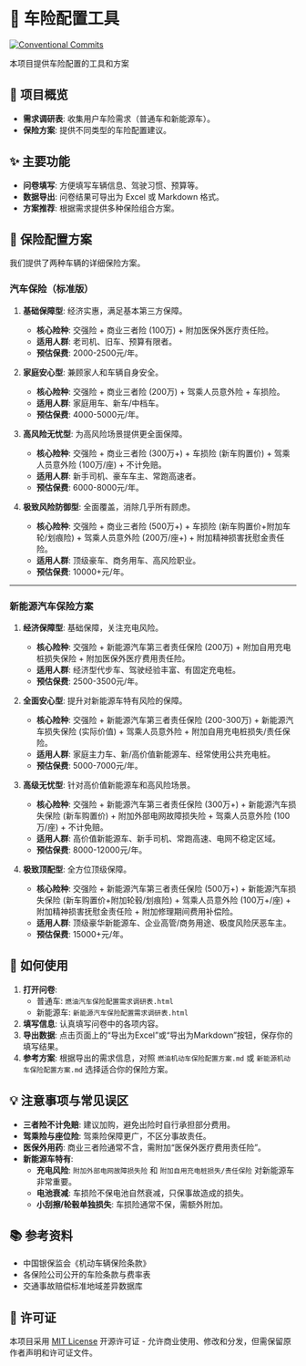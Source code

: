 # 🚗 车险配置工具
[![Conventional Commits](https://img.shields.io/badge/Conventional%20Commits-1.0.0-%23FE5196?logo=conventionalcommits&logoColor=white)](https://conventionalcommits.org)

本项目提供车险配置的工具和方案

## 📖 项目概览

* **需求调研表**: 收集用户车险需求（普通车和新能源车）。
* **保险方案**: 提供不同类型的车险配置建议。

## ✨ 主要功能

* **问卷填写**: 方便填写车辆信息、驾驶习惯、预算等。
* **数据导出**: 问卷结果可导出为 Excel 或 Markdown 格式。
* **方案推荐**: 根据需求提供多种保险组合方案。

## 📝 保险配置方案

我们提供了两种车辆的详细保险方案。

### 汽车保险（标准版）

1.  **基础保障型**: 经济实惠，满足基本第三方保障。
    * **核心险种**: 交强险 + 商业三者险 (100万) + 附加医保外医疗责任险。
    * **适用人群**: 老司机、旧车、预算有限者。
    * **预估保费**: 2000-2500元/年。

2.  **家庭安心型**: 兼顾家人和车辆自身安全。
    * **核心险种**: 交强险 + 商业三者险 (200万) + 驾乘人员意外险 + 车损险。
    * **适用人群**: 家庭用车、新车/中档车。
    * **预估保费**: 4000-5000元/年。

3.  **高风险无忧型**: 为高风险场景提供更全面保障。
    * **核心险种**: 交强险 + 商业三者险 (300万+) + 车损险 (新车购置价) + 驾乘人员意外险 (100万/座) + 不计免赔。
    * **适用人群**: 新手司机、豪车车主、常跑高速者。
    * **预估保费**: 6000-8000元/年。

4.  **极致风险防御型**: 全面覆盖，消除几乎所有顾虑。
    * **核心险种**: 交强险 + 商业三者险 (500万+) + 车损险 (新车购置价+附加车轮/划痕险) + 驾乘人员意外险 (200万/座+) + 附加精神损害抚慰金责任险。
    * **适用人群**: 顶级豪车、商务用车、高风险职业。
    * **预估保费**: 10000+元/年。
---
### 新能源汽车保险方案

1.  **经济保障型**: 基础保障，关注充电风险。
    * **核心险种**: 交强险 + 新能源汽车第三者责任保险 (200万) + 附加自用充电桩损失保险 + 附加医保外医疗费用责任险。
    * **适用人群**: 经济型代步车、驾驶经验丰富、有固定充电桩。
    * **预估保费**: 2500-3500元/年。

2.  **全面安心型**: 提升对新能源车特有风险的保障。
    * **核心险种**: 交强险 + 新能源汽车第三者责任保险 (200-300万) + 新能源汽车损失保险 (实际价值) + 驾乘人员意外险 + 附加自用充电桩损失/责任保险。
    * **适用人群**: 家庭主力车、新/高价值新能源车、经常使用公共充电桩。
    * **预估保费**: 5000-7000元/年。

3.  **高级无忧型**: 针对高价值新能源车和高风险场景。
    * **核心险种**: 交强险 + 新能源汽车第三者责任保险 (300万+) + 新能源汽车损失保险 (新车购置价) + 附加外部电网故障损失险 + 驾乘人员意外险 (100万/座) + 不计免赔。
    * **适用人群**: 高价值新能源车、新手司机、常跑高速、电网不稳定区域。
    * **预估保费**: 8000-12000元/年。

4.  **极致顶配型**: 全方位顶级保障。
    * **核心险种**: 交强险 + 新能源汽车第三者责任保险 (500万+) + 新能源汽车损失保险 (新车购置价+附加轮毂/划痕险) + 驾乘人员意外险 (100万+/座) + 附加精神损害抚慰金责任险 + 附加修理期间费用补偿险。
    * **适用人群**: 顶级豪华新能源车、企业高管/商务用途、极度风险厌恶车主。
    * **预估保费**: 15000+元/年。

## 🚀 如何使用

1.  **打开问卷**:
    * 普通车: `燃油汽车保险配置需求调研表.html`
    * 新能源车: `新能源汽车保险配置需求调研表.html`
2.  **填写信息**: 认真填写问卷中的各项内容。
3.  **导出数据**: 点击页面上的“导出为Excel”或“导出为Markdown”按钮，保存你的填写结果。
4.  **参考方案**: 根据导出的需求信息，对照 `燃油机动车保险配置方案.md` 或 `新能源机动车保险配置方案.md` 选择适合你的保险方案。

## 💡 注意事项与常见误区

* **三者险不计免赔**: 建议加购，避免出险时自行承担部分费用。
* **驾乘险与座位险**: 驾乘险保障更广，不区分事故责任。
* **医保外用药**: 商业三者险通常不含，需附加“医保外医疗费用责任险”。
* **新能源车特有**:
    * **充电风险**: `附加外部电网故障损失险` 和 `附加自用充电桩损失/责任保险` 对新能源车非常重要。
    * **电池衰减**: 车损险不保电池自然衰减，只保事故造成的损失。
    * **小刮擦/轮毂单独损失**: 车损险通常不保，需额外附加。

## 📚 参考资料
- 中国银保监会《机动车辆保险条款》
- 各保险公司公开的车险条款与费率表
- 交通事故赔偿标准地域差异数据库

## 📜 许可证
本项目采用 [MIT License](https://github.com/shitaobaby/CarInsuranceOptimizer/blob/main/LICENSE) 开源许可证 - 允许商业使用、修改和分发，但需保留原作者声明和许可证文件。
